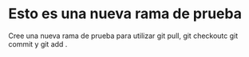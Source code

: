 # Esto es una nueva rama de prueba
Cree una nueva rama de prueba para utilizar git pull, git checkoutc git commit y git add
  .